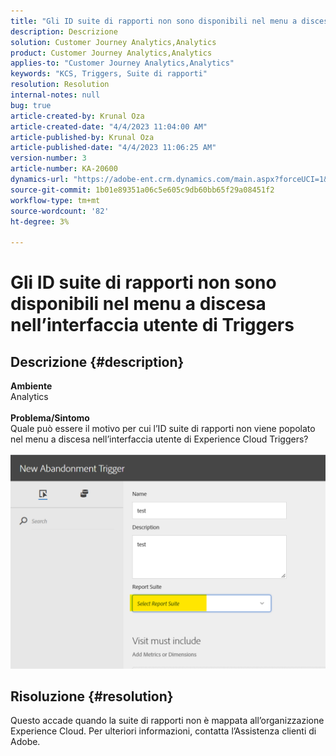 ```yaml
---
title: "Gli ID suite di rapporti non sono disponibili nel menu a discesa nell’interfaccia utente di Triggers"
description: Descrizione
solution: Customer Journey Analytics,Analytics
product: Customer Journey Analytics,Analytics
applies-to: "Customer Journey Analytics,Analytics"
keywords: "KCS, Triggers, Suite di rapporti"
resolution: Resolution
internal-notes: null
bug: true
article-created-by: Krunal Oza
article-created-date: "4/4/2023 11:04:00 AM"
article-published-by: Krunal Oza
article-published-date: "4/4/2023 11:06:25 AM"
version-number: 3
article-number: KA-20600
dynamics-url: "https://adobe-ent.crm.dynamics.com/main.aspx?forceUCI=1&pagetype=entityrecord&etn=knowledgearticle&id=97b72e60-d8d2-ed11-a7c7-6045bd006b4b"
source-git-commit: 1b01e89351a06c5e605c9db60bb65f29a08451f2
workflow-type: tm+mt
source-wordcount: '82'
ht-degree: 3%

---
```


# Gli ID suite di rapporti non sono disponibili nel menu a discesa nell’interfaccia utente di Triggers

## Descrizione {#description}

<b>Ambiente</b><br>Analytics<br> <br><b>Problema/Sintomo</b><br>Quale può essere il motivo per cui l’ID suite di rapporti non viene popolato nel menu a discesa nell’interfaccia utente di Experience Cloud Triggers?

![](assets/___99b72e60-d8d2-ed11-a7c7-6045bd006b4b___.png)

## Risoluzione {#resolution}

Questo accade quando la suite di rapporti non è mappata all’organizzazione Experience Cloud. Per ulteriori informazioni, contatta l’Assistenza clienti di Adobe.

<br> 